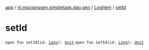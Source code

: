 [app](../../index.md) / [nl.mpcjanssen.simpletask.dao.gen](../index.md) / [LogItem](index.md) / [setId](.)

# setId

`open fun setId(id: `[`Long`](https://kotlinlang.org/api/latest/jvm/stdlib/kotlin/-long/index.html)`): `[`Unit`](https://kotlinlang.org/api/latest/jvm/stdlib/kotlin/-unit/index.html)
`open fun setId(id: `[`Long`](https://kotlinlang.org/api/latest/jvm/stdlib/kotlin/-long/index.html)`): `[`Unit`](https://kotlinlang.org/api/latest/jvm/stdlib/kotlin/-unit/index.html)